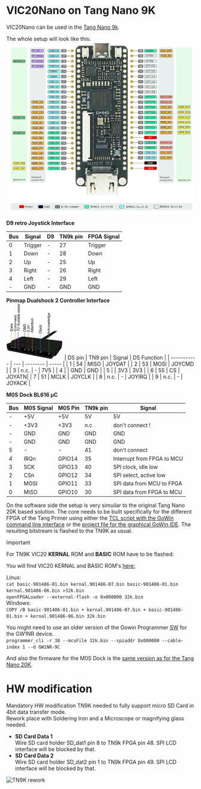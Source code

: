 # VIC20Nano on Tang Nano 9K

VIC20Nano can be used in the [Tang Nano 9k](https://wiki.sipeed.com/hardware/en/tang/Tang-Nano-9K/Nano-9K.html).

The whole setup will look like this:<br>
![VIC20Nano on TN9K](./.assets/tn9k.png)


**D9 retro Joystick Interface**

|Bus|Signal| D9  |TN9k pin| FPGA Signal    |
| - |------|-------------------|-|-------|
| 0 | Trigger | -    |27|  Trigger      |
| 1 | Down    | -    |28|  Down      |
| 2 | Up      | -    |25|  Up      |
| 3 | Right   | -    |26 | Right       |
| 4 | Left    | -    |29 | Left       |
| - | GND     | -    |GND |  GND      |

**Pinmap Dualshock 2 Controller Interface** <br>
<img src="./.assets/controller-pinout.jpg" alt="image" width="30%" height="auto">
| DS pin | TN9 pin | Signal | DS Function |
| ----------- | ---   | --------  | ----- |
| 1 | 54 | MISO | JOYDAT  |
| 2 | 53 | MOSI  | JOYCMD |
| 3 | n.c.  | - | 7V5 |
| 4 |  | GND | GND |
| 5 |  | 3V3 | 3V3 |
| 6 | 55 | CS | JOYATN|
| 7 | 51 | MCLK | JOYCLK |
| 8 | n.c.  | - | JOYIRQ |
| 9 | n.c.  | - | JOYACK |

**M0S Dock BL616 µC**

|Bus|M0S Signal|M0S Pin|TN9k pin | Signal  |
| - |------     |-------------------|-------------------|--------------------------------------|
| - | +5V       | +5V    |  5V       | 5V              |
| - | +3V3      | +3V3   |  n.c      | don't connect ! |
| - | GND       | GND    |  GND      | GND           |
| - | GND       | GND    |  GND      | GND           |
| 5 |  -        | -      |  41       | don't connect |
| 4 | IRQn      | GPIO14 |  35       | Interrupt from FPGA to MCU|
| 3 | SCK       | GPIO13 |  40       | SPI clock, idle low       |
| 2 | CSn       | GPIO12 |  34       | SPI select, active low    |
| 1 | MOSI      | GPIO11 |  33       | SPI data from MCU to FPGA |
| 0 | MISO      | GPIO10 |  30       | SPI data from FPGA to MCU |


On the software side the setup is very simuilar to the original Tang Nano 20K based solution. The core needs to be built specifically
for the different FPGA of the Tang Primer using either the [TCL script with the GoWin command line interface](build_tn9k.tcl) or the
[project file for the graphical GoWin IDE](vic20nano_tn9k.gprj). The resulting bitstream is flashed to the TN9K as usual.

> [!IMPORTANT]
For TN9K VIC20 **KERNAL** ROM and **BASIC** ROM have to be flashed:<br>

You will find VIC20 KERNAL and BASIC ROM's [here:](https://sourceforge.net/p/vice-emu/code/HEAD/tree/trunk/vice/data/VIC20/)<br>

Linux:<br>
```cat basic-901486-01.bin kernal.901486-07.bin basic-901486-01.bin kernal.901486-06.bin >32k.bin```<br>
```openFPGALoader --external-flash -o 0x000000 32k.bin```<br>
Windows:<br>
```COPY /B basic-901486-01.bin + kernal.901486-07.bin + basic-901486-01.bin + kernal.901486-06.bin 32k.bin```<br>

You might need to use an older version of the Gowin Programmer [SW](https://dl.sipeed.com/shareURL/TANG/programmer) for the GW1NR device.<br>
```programmer_cli -r 38 --mcuFile 32k.bin --spiaddr 0x000000 --cable-index 1 --d GW1NR-9C```

And also the firmware for the M0S Dock is the [same version as for
the Tang Nano 20K](https://github.com/harbaum/MiSTeryNano/tree/main/firmware/misterynano_fw/). 

# HW modification

Mandatory HW modification TN9K needed to fully support micro SD Card in 4bit data transfer mode.<br>
Rework place with Soldering Iron and a Microscope or magnifying glass needed.<br>
- **SD Card Data 1**<br>Wire SD card holder SD_dat1 pin 8 to TN9k FPGA pin 48. SPI LCD interface will be blocked by that.<br>
- **SD Card Data 2**<br>Wire SD card holder SD_dat2 pin 1 to TN9k FPGA pin 49. SPI LCD interface will be blocked by that.<br>

![TN9K rework](./.assets/vic20_tn9k_rework.png)